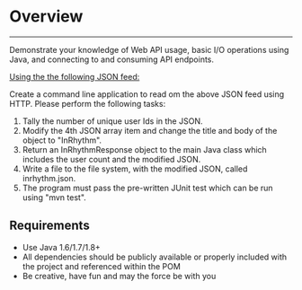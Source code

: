 # Overview
-----------------------------------------------------------------------------------------------------------------------------------
Demonstrate your knowledge of Web API usage, basic I/O operations using Java, and connecting to and consuming API endpoints.

[Using the the following JSON feed:](http://jsonplaceholder.typicode.com/posts)

Create a command line application to read om the above JSON feed using HTTP. Please perform the following tasks:

1. Tally the number of unique user Ids in the JSON.
2. Modify the 4th JSON array item and change the title and body of the object to "InRhythm". 
3. Return an InRhythmResponse object to the main Java class which includes the user count and the modified JSON.
4. Write a file to the file system, with the modified JSON, called inrhythm.json.
5. The program must pass the pre-written JUnit test which can be run using "mvn test".

## Requirements
- Use Java 1.6/1.7/1.8+
- All dependencies should be publicly available or properly included with the project and referenced within the POM
- Be creative, have fun and may the force be with you

